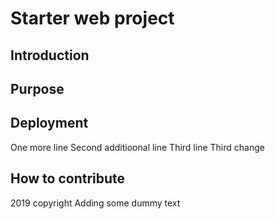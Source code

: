# Starter web project
## Introduction
## Purpose
## Deployment
One more line
Second additioonal line
Third line
Third change
## How to contribute
2019 copyright
Adding some dummy text